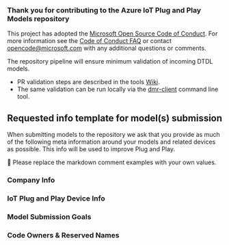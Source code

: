 ### Thank you for contributing to the Azure IoT Plug and Play Models repository

This project has adopted the [Microsoft Open Source Code of Conduct](https://opensource.microsoft.com/codeofconduct/). For more information see the [Code of Conduct FAQ](https://opensource.microsoft.com/codeofconduct/faq/) or contact [opencode@microsoft.com](mailto:opencode@microsoft.com) with any additional questions or comments.

The repository pipeline will ensure minimum validation of incoming DTDL models.  

- PR validation steps are described in the tools [Wiki](https://github.com/Azure/iot-plugandplay-models-tools/wiki/Validation-Pipeline#pr-validation-checks).
- The same validation can be run locally via the [dmr-client](https://github.com/Azure/iot-plugandplay-models-tools/tree/dev/clients/dotnet/Microsoft.IoT.ModelsRepository.CommandLine) command line tool.

## Requested info template for model(s) submission

When submitting models to the repository we ask that you provide as much of the following meta information around your models and related devices as possible. This info will be used to improve Plug and Play.

:star2: Please replace the markdown comment examples with your own values.

### Company Info

<!--
> Info identifying your company (if applicable).

Examples:
- Company name
- Company website
- GitHub presence
- Other

-->

### IoT Plug and Play Device Info

<!--
> Info identifying your PnP device.

Examples:
- Product website
- OS & Arch
- SDK used for model implementation
- Other

-->

### Model Submission Goals

<!--
> Info related to broader PnP goals.  

Examples:
- Device certification
- Presence in the [Certified Device catalog](https://devicecatalog.azure.com/)
- IoT Central integration
- Custom solution
- Other

-->

### Code Owners & Reserved Names

<!--
> Indicates GitHub alias entries to be added to the repo `CODEOWNERS` for the incoming model namespace. The codeowner is expected to be involved in subsequent DTDL model submissions against the same namespace.

If no alias is specified then we assume the PR submitter is responsible for the namespace.

Examples:
- @ContosoModelNamespaceOwner 1

-->
